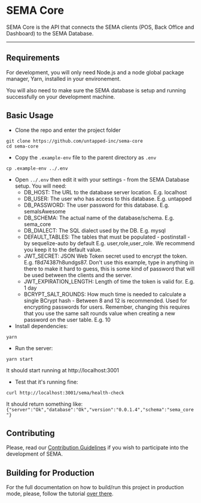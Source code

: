 # SEMA Core

SEMA Core is the API that connects the SEMA clients (POS, Back Office and Dashboard) to the SEMA Database.

---
## Requirements

For development, you will only need Node.js and a node global package manager, Yarn, installed in your environement.

You will also need to make sure the SEMA database is setup and running successfully on your development machine.

## Basic Usage

- Clone the repo and enter the project folder
```
git clone https://github.com/untapped-inc/sema-core
cd sema-core
```
- Copy the `.example-env` file to the parent directory as `.env`
```
cp .example-env ../.env
```
- Open `../.env` then edit it with your settings - from the SEMA Database setup. You will need:
	- DB_HOST: The URL to the database server location. E.g. localhost
	- DB_USER: The user who has access to this database. E.g. untapped
	- DB_PASSWORD: The user password for this database. E.g. semaIsAwesome
	- DB_SCHEMA: The actual name of the database/schema. E.g. sema_core
	- DB_DIALECT: The SQL dialect used by the DB. E.g. mysql
	- DEFAULT_TABLES: The tables that must be populated - postinstall - by sequelize-auto by default E.g. user,role,user_role. We recommend you keep it to the default value.
	- JWT_SECRET: JSON Web Token secret used to encrypt the token. E.g. f8d74387h8undgs87. Don't use this example, type in anything in there to make it hard to guess, this is some kind of password that will be used between the clients and the server.
	- JWT_EXPIRATION_LENGTH: Length of time the token is valid for. E.g. 1 day
	- BCRYPT_SALT_ROUNDS: How much time is needed to calculate a single BCrypt hash - Between 8 and 12 is recommended. Used for encrypting passwords for users. Remember, changing this requires that you use the same salt rounds value when creating a new password on the user table. E.g. 10
- Install dependencies:
```
yarn
```
- Run the server:
```
yarn start
```

It should start running at http://localhost:3001

- Test that it's running fine:
```
curl http://localhost:3001/sema/health-check
```
It should return something like: `{"server":"Ok","database":"Ok","version":"0.0.1.4","schema":"sema_core"}`

## Contributing

Please, read our [Contribution Guidelines](https://github.com/untapped-inc/sema-core/blob/master/CONTRIBUTING.md) if you wish to participate into the development of SEMA.

## Building for Production

For the full documentation on how to build/run this project in production mode, please, follow the tutorial [over there](https://untapped-inc.github.io/sema-docs/deploying-to-production/).
